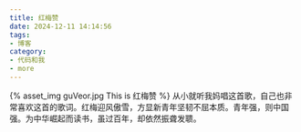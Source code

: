 ```yaml
---
title: 红梅赞
date: 2024-12-11 14:14:56
tags:
- 博客
category:
- 代码和我
- more
---
```

{% asset_img guVeor.jpg This is 红梅赞 %}
从小就听我妈唱这首歌，自己也非常喜欢这首的歌词。红梅迎风傲雪，方显新青年坚韧不屈本质。青年强，则中国强。为中华崛起而读书，虽过百年，却依然振聋发聩。